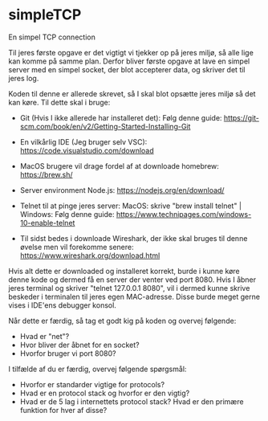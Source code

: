# simpleTCP
En simpel TCP connection

Til jeres første opgave er det vigtigt vi tjekker op på jeres miljø, så alle lige kan komme på samme plan.
Derfor bliver første opgave at lave en simpel server med en simpel socket, der blot accepterer data, og skriver det til jeres log.

Koden til denne er allerede skrevet, så I skal blot opsætte jeres miljø så det kan køre. Til dette skal i bruge:

- Git (Hvis I ikke allerede har installeret det):
Følg denne guide: https://git-scm.com/book/en/v2/Getting-Started-Installing-Git

- En vilkårlig IDE (Jeg bruger selv VSC):
https://code.visualstudio.com/download

- MacOS brugere vil drage fordel af at downloade homebrew:
https://brew.sh/

- Server environment Node.js:
https://nodejs.org/en/download/

- Telnet til at pinge jeres server:
MacOS: skrive "brew install telnet" | Windows: Følg denne guide: https://www.technipages.com/windows-10-enable-telnet

- Til sidst bedes i downloade Wireshark, der ikke skal bruges til denne øvelse men vil forekomme senere:
https://www.wireshark.org/download.html

Hvis alt dette er downloaded og installeret korrekt, burde i kunne køre denne kode og dermed få en server der venter ved port 8080.
Hvis I åbner jeres terminal og skriver "telnet 127.0.0.1 8080", vil i dermed kunne skrive beskeder i terminalen til jeres egen MAC-adresse. 
Disse burde meget gerne vises i IDE'ens debugger konsol.

Når dette er færdig, så tag et godt kig på koden og overvej følgende:
- Hvad er "net"?
- Hvor bliver der åbnet for en socket?
- Hvorfor bruger vi port 8080?

I tilfælde af du er færdig, overvej følgende spørgsmål:
- Hvorfor er standarder vigtige for protocols?
- Hvad er en protocol stack og hvorfor er den vigtig?
- Hvad er de 5 lag i internettets protocol stack? Hvad er den primære funktion for hver af disse?

